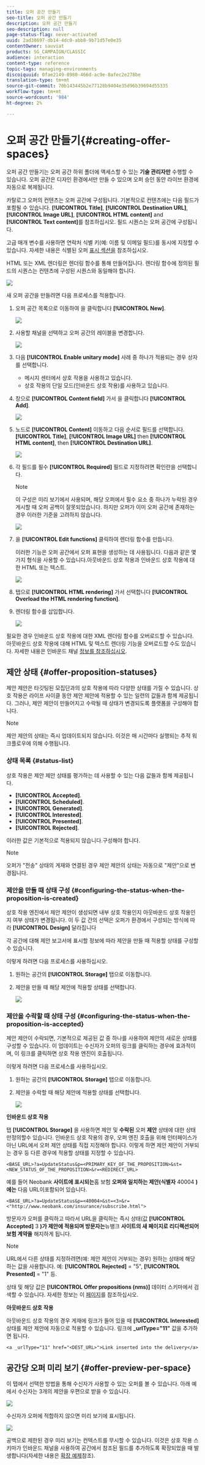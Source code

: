 ```yaml
---
title: 오퍼 공간 만들기
seo-title: 오퍼 공간 만들기
description: 오퍼 공간 만들기
seo-description: null
page-status-flag: never-activated
uuid: 2ad38697-db14-4dc0-abb8-9b71d57e0e35
contentOwner: sauviat
products: SG_CAMPAIGN/CLASSIC
audience: interaction
content-type: reference
topic-tags: managing-environments
discoiquuid: 0fae2149-0980-466d-ac9e-8afec2e278be
translation-type: tm+mt
source-git-commit: 70b143445b2e77128b9404e35d96b39694d55335
workflow-type: tm+mt
source-wordcount: '984'
ht-degree: 2%

---
```



# 오퍼 공간 만들기{#creating-offer-spaces}

오퍼 공간 만들기는 오퍼 공간 하위 폴더에 액세스할 수 있는 **기술 관리자만** 수행할 수 있습니다. 오퍼 공간은 디자인 환경에서만 만들 수 있으며 오퍼 승인 동안 라이브 환경에 자동으로 복제됩니다.

카탈로그 오퍼의 컨텐츠는 오퍼 공간에 구성됩니다. 기본적으로 컨텐츠에는 다음 필드가 포함될 수 있습니다. **[!UICONTROL Title]**, **[!UICONTROL Destination URL]**, **[!UICONTROL Image URL]**, **[!UICONTROL HTML content]** and **[!UICONTROL Text content]**&#x200B;를 참조하십시오. 필드 시퀀스는 오퍼 공간에 구성됩니다.

고급 매개 변수를 사용하면 연락처 식별 키(예: 이름 및 이메일 필드)를 동시에 지정할 수 있습니다. 자세한 내용은 식별된 오퍼 [표시 섹션을](../../interaction/using/integration-via-javascript--client-side-.md#presenting-an-identified-offer) 참조하십시오.

HTML 또는 XML 렌더링은 렌더링 함수를 통해 만들어집니다. 렌더링 함수에 정의된 필드의 시퀀스는 컨텐츠에 구성된 시퀀스와 동일해야 합니다.

![](assets/offer_space_create_009.png)

새 오퍼 공간을 만들려면 다음 프로세스를 적용합니다.

1. 오퍼 공간 목록으로 이동하여 을 클릭합니다 **[!UICONTROL New]**.

   ![](assets/offer_space_create_001.png)

1. 사용할 채널을 선택하고 오퍼 공간의 레이블을 변경합니다.

   ![](assets/offer_space_create_002.png)

1. 다음 **[!UICONTROL Enable unitary mode]** 사례 중 하나가 적용되는 경우 상자를 선택합니다.

   * 메시지 센터에서 상호 작용을 사용하고 있습니다.
   * 상호 작용의 단일 모드(인바운드 상호 작용)를 사용하고 있습니다.

1. 창으로 **[!UICONTROL Content field]** 가서 을 클릭합니다 **[!UICONTROL Add]**.

   ![](assets/offer_space_create_003.png)

1. 노드로 **[!UICONTROL Content]** 이동하고 다음 순서로 필드를 선택합니다. **[!UICONTROL Title]**, **[!UICONTROL Image URL]** then **[!UICONTROL HTML content]**, then **[!UICONTROL Destination URL]**.

   ![](assets/offer_space_create_004.png)

1. 각 필드를 필수 **[!UICONTROL Required]** 필드로 지정하려면 확인란을 선택합니다.

   >[!NOTE]
   >
   >이 구성은 미리 보기에서 사용되며, 해당 오퍼에서 필수 요소 중 하나가 누락된 경우 게시할 때 오퍼 공백이 잘못되었습니다. 하지만 오퍼가 이미 오퍼 공간에 존재하는 경우 이러한 기준을 고려하지 않습니다.

   ![](assets/offer_space_create_005.png)

1. 을 **[!UICONTROL Edit functions]** 클릭하여 렌더링 함수를 만듭니다.

   이러한 기능은 오퍼 공간에서 오퍼 표현을 생성하는 데 사용됩니다. 다음과 같은 몇 가지 형식을 사용할 수 있습니다.아웃바운드 상호 작용과 인바운드 상호 작용에 대한 HTML 또는 텍스트.

   ![](assets/offer_space_create_006.png)

1. 탭으로 **[!UICONTROL HTML rendering]** 가서 선택합니다 **[!UICONTROL Overload the HTML rendering function]**.
1. 렌더링 함수를 삽입합니다.

   ![](assets/offer_space_create_007.png)

필요한 경우 인바운드 상호 작용에 대한 XML 렌더링 함수를 오버로드할 수 있습니다. 아웃바운드 상호 작용에 대해 HTML 및 텍스트 렌더링 기능을 오버로드할 수도 있습니다. 자세한 내용은 인바운드 채널 [정보를 참조하십시오](../../interaction/using/about-inbound-channels.md).

## 제안 상태 {#offer-proposition-statuses}

제안 제안은 타깃팅된 모집단과의 상호 작용에 따라 다양한 상태를 가질 수 있습니다. 상호 작용은 라이프 사이클 동안 제안 제안에 적용할 수 있는 일련의 값들과 함께 제공됩니다. 그러나, 제안 제안이 만들어지고 수락될 때 상태가 변경되도록 플랫폼을 구성해야 합니다.

>[!NOTE]
>
>제안 제안의 상태는 즉시 업데이트되지 않습니다. 이것은 매 시간마다 실행되는 추적 워크플로우에 의해 수행됩니다.

### 상태 목록 {#status-list}

상호 작용은 제안 제안 상태를 평가하는 데 사용할 수 있는 다음 값들과 함께 제공됩니다.

* **[!UICONTROL Accepted]**.
* **[!UICONTROL Scheduled]**.
* **[!UICONTROL Generated]**.
* **[!UICONTROL Interested]**.
* **[!UICONTROL Presented]**.
* **[!UICONTROL Rejected]**.

이러한 값은 기본적으로 적용되지 않습니다.구성해야 합니다.

>[!NOTE]
>
>오퍼가 &quot;전송&quot; 상태의 게재와 연결된 경우 제안 제안의 상태는 자동으로 &quot;제안&quot;으로 변경됩니다.

### 제안을 만들 때 상태 구성 {#configuring-the-status-when-the-proposition-is-created}

상호 작용 엔진에서 제안 제안이 생성되면 내부 상호 작용인지 아웃바운드 상호 작용인지 여부 상태가 변경됩니다. 이 두 값 간의 선택은 오퍼가 환경에서 구성되는 방식에 따라 **[!UICONTROL Design]** 달라집니다

각 공간에 대해 제안 보고서에 표시할 정보에 따라 제안을 만들 때 적용할 상태를 구성할 수 있습니다.

이렇게 하려면 다음 프로세스를 사용하십시오.

1. 원하는 공간의 **[!UICONTROL Storage]** 탭으로 이동합니다.
1. 제안을 만들 때 해당 제안에 적용할 상태를 선택합니다.

   ![](assets/offer_update_status_001.png)

### 제안을 수락할 때 상태 구성 {#configuring-the-status-when-the-proposition-is-accepted}

제안 제안이 수락되면, 기본적으로 제공된 값 중 하나를 사용하여 제안의 새로운 상태를 구성할 수 있습니다. 이 업데이트는 수신자가 오퍼의 링크를 클릭하는 경우에 효과적이며, 이 링크를 클릭하면 상호 작용 엔진이 호출됩니다.

이렇게 하려면 다음 프로세스를 사용하십시오.

1. 원하는 공간의 **[!UICONTROL Storage]** 탭으로 이동합니다.
1. 제안을 수락할 때 해당 제안에 적용할 상태를 선택합니다.

   ![](assets/offer_update_status_002.png)

**인바운드 상호 작용**

탭 **[!UICONTROL Storage]** 을 사용하면 제안 및 **수락된** 오퍼 **제안** 상태에 대한 상태만정의할수 있습니다. 인바운드 상호 작용의 경우, 오퍼 엔진 호출을 위해 인터페이스가 아닌 URL에서 오퍼 제안 상태를 직접 지정해야 합니다. 이렇게 하면 제안 제안이 거부되는 경우 등 다른 경우에 적용할 상태를 지정할 수 있습니다.

```
<BASE_URL>?a=UpdateStatus&p=<PRIMARY_KEY_OF_THE_PROPOSITION>&st=<NEW_STATUS_OF_THE_PROPOSITION>&r=<REDIRECT_URL>
```

예를 들어 Neobank **사이트에 표시되는**&#x200B;홈 보험 **오퍼와 일치하는 제안(식별자** 40004 **)에는** 다음 URL이포함되어 있습니다.

```
<BASE_URL>?a=UpdateStatus&p=<40004>&st=<3>&r=<"http://www.neobank.com/insurance/subscribe.html">
```

방문자가 오퍼를 클릭하고 따라서 URL을 클릭하는 즉시 상태(값 **[!UICONTROL Accepted]** 3 **)가 제안에 적용되며 방문자는**&#x200B;뉴뱅크 **사이트의 새 페이지로 리디렉션되어 보험 계약을** 해지하게 됩니다.

>[!NOTE]
>
>URL에서 다른 상태를 지정하려면(예: 제안 제안이 거부되는 경우) 원하는 상태에 해당하는 값을 사용합니다. 예: **[!UICONTROL Rejected]** = &quot;5&quot;, **[!UICONTROL Presented]** = &quot;1&quot; 등.
>
>상태 및 해당 값은 **[!UICONTROL Offer propositions (nms)]** 데이터 스키마에서 검색할 수 있습니다. 자세한 정보는 이 [페이지](../../configuration/using/data-schemas.md)를 참조하십시오.

**아웃바운드 상호 작용**

아웃바운드 상호 작용의 경우 게재에 링크가 들어 있을 때 **[!UICONTROL Interested]** 상태를 제안 제안에 자동으로 적용할 수 있습니다. 링크에 **_urlType=&quot;11&quot;** 값을 추가하면 됩니다.

```
<a _urlType="11" href="<DEST_URL>">Link inserted into the delivery</a>
```

## 공간당 오퍼 미리 보기 {#offer-preview-per-space}

이 탭에서 선택한 방법을 통해 수신자가 사용할 수 있는 오퍼를 볼 수 있습니다. 아래 예에서 수신자는 3개의 제안을 우편으로 받을 수 있습니다.

![](assets/offer_space_overview_002.png)

수신자가 오퍼에 적합하지 않으면 미리 보기에 표시됩니다.

![](assets/offer_space_overview_001.png)

공백으로 제한된 경우 미리 보기는 컨텍스트를 무시할 수 있습니다. 이것은 상호 작용 스키마가 인바운드 채널을 사용하여 공간에서 참조된 필드를 추가하도록 확장되었을 때 발생합니다(자세한 내용은 [확장 예제](../../interaction/using/extension-example.md)참조).
